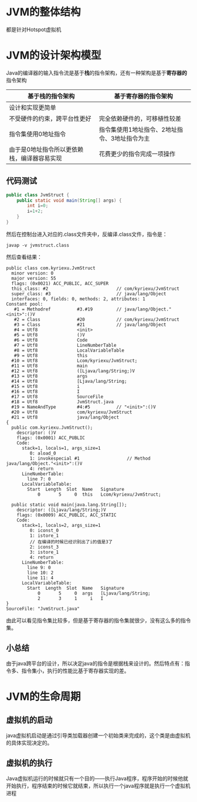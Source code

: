 # JVM的整体结构

都是针对Hotspot虚拟机













# JVM的设计架构模型

Java的编译器的输入指令流是基于**栈**的指令架构，还有一种架构是基于**寄存器的**指令架构

| 基于栈的指令架构                            | 基于寄存器的指令架构                          |
| ------------------------------------------- | --------------------------------------------- |
| 设计和实现更简单                            |                                               |
| 不受硬件的约束，跨平台性更好                | 完全依赖硬件的，可移植性较差                  |
| 指令集使用0地址指令                         | 指令集使用1地址指令、2地址指令、3地址指令为主 |
| 由于是0地址指令所以更依赖栈，编译器容易实现 | 花费更少的指令完成一项操作                    |

## 代码测试

```java
public class JvmStruct {
    public static void main(String[] args) {
        int i=0;
        i=1+2;
    }
}
```

然后在控制台进入对应的.class文件夹中，反编译.class文件，指令是：

```
javap -v jvmstruct.class
```

然后查看结果：

```console
public class com.kyriexu.JvmStruct
  minor version: 0
  major version: 55
  flags: (0x0021) ACC_PUBLIC, ACC_SUPER
  this_class: #2                          // com/kyriexu/JvmStruct
  super_class: #3                         // java/lang/Object
  interfaces: 0, fields: 0, methods: 2, attributes: 1
Constant pool:
   #1 = Methodref          #3.#19         // java/lang/Object."<init>":()V
   #2 = Class              #20            // com/kyriexu/JvmStruct
   #3 = Class              #21            // java/lang/Object
   #4 = Utf8               <init>
   #5 = Utf8               ()V
   #6 = Utf8               Code
   #7 = Utf8               LineNumberTable
   #8 = Utf8               LocalVariableTable
   #9 = Utf8               this
  #10 = Utf8               Lcom/kyriexu/JvmStruct;
  #11 = Utf8               main
  #12 = Utf8               ([Ljava/lang/String;)V
  #13 = Utf8               args
  #14 = Utf8               [Ljava/lang/String;
  #15 = Utf8               i
  #16 = Utf8               I
  #17 = Utf8               SourceFile
  #18 = Utf8               JvmStruct.java
  #19 = NameAndType        #4:#5          // "<init>":()V
  #20 = Utf8               com/kyriexu/JvmStruct
  #21 = Utf8               java/lang/Object
{
  public com.kyriexu.JvmStruct();
    descriptor: ()V
    flags: (0x0001) ACC_PUBLIC
    Code:
      stack=1, locals=1, args_size=1
         0: aload_0
         1: invokespecial #1                  // Method java/lang/Object."<init>":()V
         4: return
      LineNumberTable:
        line 7: 0
      LocalVariableTable:
        Start  Length  Slot  Name   Signature
            0       5     0  this   Lcom/kyriexu/JvmStruct;

  public static void main(java.lang.String[]);
    descriptor: ([Ljava/lang/String;)V
    flags: (0x0009) ACC_PUBLIC, ACC_STATIC
    Code:
      stack=1, locals=2, args_size=1
         0: iconst_0
         1: istore_1
         // 在编译的时候已经识别出了i的值是3了
         2: iconst_3
         3: istore_1
         4: return
      LineNumberTable:
        line 9: 0
        line 10: 2
        line 11: 4
      LocalVariableTable:
        Start  Length  Slot  Name   Signature
            0       5     0  args   [Ljava/lang/String;
            2       3     1     i   I
}
SourceFile: "JvmStruct.java"
```

由此可以看见指令集比较多，但是基于寄存器的指令集就很少，没有这么多的指令集。

## 小总结

由于java跨平台的设计，所以决定java的指令是根据栈来设计的。然后特点有：指令多、指令集小，执行的性能比基于寄存器实现的差。

# JVM的生命周期

## 虚拟机的启动

java虚拟机启动是通过引导类加载器创建一个初始类来完成的，这个类是由虚拟机的具体实现决定的。

## 虚拟机的执行

Java虚拟机运行的时候就只有一个目的——执行Java程序，程序开始的时候他就开始执行，程序结束的时候它就结束，所以执行一个java程序就是执行一个虚拟机进程